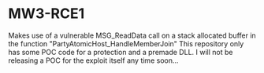 # MW3-RCE1
Makes use of a vulnerable MSG_ReadData call on a stack allocated buffer in the function "PartyAtomicHost_HandleMemberJoin"
This repository only has some POC code for a protection and a premade DLL. I will not be releasing a POC for the exploit itself any time soon...
